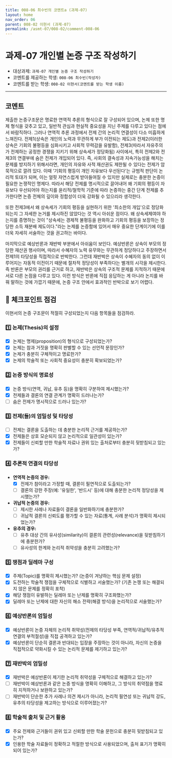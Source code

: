 ```yaml
---
title: 008-06 최수빈의 코멘트a (과제-07) 
layout: home
nav_order: 06
parent: 008-02 이현서 (과제-07)
permalink: /asmt-07/008-02/comment-008-06
---
```


# 과제-07 개인별 논증 구조 작성하기

- 대상과제: `과제-07 개인별 논증 구조 작성하기`
- 코멘트를 제공하는 학생: `008-06 최수빈(작성자)` 
- 코멘트를 받는 학생: `008-02 이현서(코멘트를 받는 학생 이름)` 

---

## 코멘트

제출한 논증구조문은 명료한 연역적 추론의 형식으로 잘 구성되어 있으며, 논제 또한 명제 형식을 갖추고 있고, 일반적 관심과 현실적 중요성을 지닌 주제를 다루고 있다는 점에서 바람직하다. 그러나 연역적 추론 과정에서 전제 간의 논리적 연결성이 다소 미흡하게 느껴진다. 전제1(상속은 개인의 노력과 무관하게 부가 이전되는 제도)과 전제2(이러한 상속은 기회의 불평등을 심화시키고 사회적 무력감을 유발함), 전제3(따라서 자유주의가 전제하는 공정한 경쟁을 지키기 위해 상속세가 정당화됨) 사이에서, 특히 전제2와 전제3의 연결부에 숨은 전제가 개입되어 있다. 즉, 사회의 결속성과 지속가능성을 해치는 문제를 방지하기 위해서라면, 개인의 자유와 사적 재산권도 제한될 수 있다는 전제가 암묵적으로 깔려 있다. 이때 ‘기회의 평등이 개인 자유보다 우선된다’는 규범적 판단이 논리적 토대가 되며, 이는 얼핏 자연스럽게 받아들여질 수 있지만 실제로는 충분한 논증이 필요한 논쟁적인 명제다. 따라서 해당 전제를 명시적으로 끌어내어 왜 기회의 평등이 자유보다 우선되어야 하는지를 윤리적/철학적 기준에 따라 논증하는 중간 단계 전제를 추가한다면 논증 전체의 깊이와 정합성이 더욱 강화될 수 있으리라 생각한다.

또한 전제3에서 왜 상속세가 기회의 평등을 실현하기 위한 '최소한의 개입'으로 정당화되는지 그 자세한 논거를 제시하진 않았다는 것 역시 아쉬운 점이다. 왜 상속세제여야 하는지를 증명하는 것이 "상속세는 경제적 불평등을 완화하고 기회의 평등을 보장하는 정당한 소득 재분배 제도이다."라는 논제를 논증함에 있어서 매우 중요한 단계이기에 이를 더욱 자세히 서술하는 것을 권고하는 바이다.

마지막으로 예상반론과 재반박 부분에서 아쉬움이 보인다. 예상반론은 상속이 부모의 정당한 재산권 행사이며, 따라서 수혜자의 노력 유무와는 무관하게 정당하다고 주장하면서 전제1의 타당성을 직접적으로 반박한다. 그런데 재반박은 상속이 수혜자의 동의 없이 이루어지는 자동적 이전이기 때문에 절차적 정당성이 부족하다는 별개의 시각을 제시한다.즉 반론은 부모의 권리를 근거로 하고, 재반박은 상속의 구조적 문제를 지적하기 때문에 서로 다른 논점을 다루고 있다. 이런 방식은 반론에 직접 응답하는 게 아니라 논지를 바꿔 말하는 것에 가깝기 때문에, 논증 구조 안에서 효과적인 반박으로 보기 어렵다.

## 📌 체크포인트 점검

이현서의 논증 구조문이 적절히 구성되었는지 다음 항목들을 점검하라.

### 1️⃣ **논제(Thesis)의 설정**
- [x] 논제는 명제(proposition)의 형식으로 구성되었는가?
- [x] 논제는 참과 거짓을 명확히 판별할 수 있는 선언적 문장인가?
- [x] 논제가 충분히 구체적이고 명료한가?
- [x] 논제의 학술적 또는 사회적 중요성이 충분히 확보되었는가?

### 2️⃣ **논증 방식의 명료성**
- [x] 논증 방식(연역, 귀납, 유추 등)을 명확히 구분하여 제시했는가?
- [x] 전제들과 결론의 연결 관계가 명확히 드러나는가?
- [ ] 숨은 전제가 명시적으로 드러나 있는가?

### 3️⃣ **전제(들)의 엄밀성 및 타당성**
- [ ] 전제는 결론을 도출하는 데 충분한 논리적 근거를 제공하는가?
- [x] 전제들은 상호 모순되지 않고 논리적으로 일관성이 있는가?
- [x] 전제들이 신뢰할 만한 학술적 자료나 권위 있는 출처로부터 충분히 뒷받침되고 있는가?

### 4️⃣ **추론적 연결의 타당성**
- **연역적 논증의 경우:**
  - [x] 전제가 참이라고 가정할 때, 결론이 필연적으로 도출되는가?
  - [ ] 결론의 강한 주장(예: '유일한', '반드시' 등)에 대해 충분한 논리적 정당성을 제시했는가?

- **귀납적 논증의 경우:**
  - [ ] 제시한 사례나 자료들이 결론을 일반화하기에 충분한가?
  - [ ] 귀납적 결론의 신뢰도를 평가할 수 있는 자료(통계, 사례 분석)가 명확히 제시되었는가?

- **유추의 경우:**
  - [ ] 유추 대상 간의 유사성(similarity)이 결론의 관련성(relevance)을 뒷받침하기에 충분한가?
  - [ ] 유사성의 한계와 논리적 취약성을 충분히 고려했는가?

### 5️⃣ **쟁점과 딜레마 구성**
- [x] 주제(Topic)를 명확히 제시했는가? (논증이 겨냥하는 핵심 문제 설정)
- [x] 도전하는 학술적 쟁점을 구체적으로 식별하고 서술했는가? (기존 논쟁 또는 해결되지 않은 문제를 정확히 포착)
- [x] 해당 쟁점이 유발하는 딜레마 또는 난제를 명확히 구조화했는가?
- [x] 딜레마 또는 난제에 대한 자신의 해소 전략(해결 방식)을 논리적으로 서술했는가?

### 6️⃣ **예상반론의 엄밀성**
- [x] 예상반론이 논증 자체의 논리적 취약성(전제의 타당성 부족, 연역적/귀납적/유추적 연결의 부적절성)을 직접 공격하고 있는가?
- [x] 예상반론이 단순히 결론과 반대되는 입장을 주장하는 것이 아니라, 자신의 논증을 직접적으로 약화시킬 수 있는 논리적 문제를 제기하고 있는가?

### 7️⃣ **재반박의 엄밀성**
- [x] 재반박은 예상반론이 제기한 논리적 취약성을 구체적으로 해결하고 있는가?
- [ ] 재반박이 예상반론과 같은 논증 방식을 명확히 이해하고, 그 방식의 취약점을 명료히 지적하거나 보완하고 있는가?
- [ ] 재반박이 단순한 추가 사례나 의견 제시가 아니라, 논리적 필연성 또는 귀납적 강도, 유추의 타당성을 제고하는 방식으로 이루어졌는가?

### 8️⃣ **학술적 출처 및 근거 활용**
- [x] 주요 전제와 근거들이 권위 있고 신뢰할 만한 학술 문헌으로 충분히 뒷받침되고 있는가?
- [x] 인용한 학술 자료들이 정확하고 적절한 방식으로 사용되었으며, 출처 표기가 명확히 되어 있는가?
